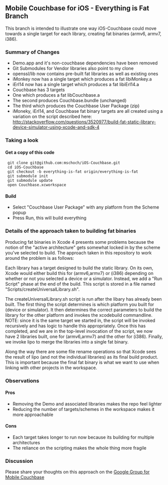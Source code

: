 ## Mobile Couchbase for iOS - Everything is Fat Branch

This branch is intended to illustrate one way iOS-Couchbase could move towards a single target for each library, creating fat binaries (armv6, armv7, i386).

### Summary of Changes

* Demo.app and it's non-couchbase dependencies have been removed
* Git Submodules for Vendor libraries also point to my clone
* openssl/lib now contains pre-built fat libraries as well as existing ones
* iMonkey now has a single target which produces a fat libiMonkey.a
* iErl14 now has a single target which produces a fat libiErl14.a
* Couchbase has 3 targets
 * One which produces a fat libCouchbase.a
 * The second produces Couchbase.bundle (unchanged)
 * The third which produces the Couchbase User Package (zip)
* iMoneky, iErl14, and Couchbase fat binary targets are all created using a variation on the script described here:  http://stackoverflow.com/questions/3520977/build-fat-static-library-device-simulator-using-xcode-and-sdk-4

### Taking a look

#### Get a copy of this code

     git clone git@github.com:mschoch/iOS-Couchbase.git
     cd iOS-Couchbase
     git checkout -b everything-is-fat origin/everything-is-fat
     git submodule init
     git submodule update
     open Couchbase.xcworkspace

#### Build

* Select "Couchbase User Package" with any platform from the Scheme popup
* Press Run, this will build everything

### Details of the approach taken to building fat binaries

Producing fat binaries in Xcode 4 presents some problems because the notion of the "active architecture" gets somewhat locked in by the scheme you've selected to build.  The approach taken in this repository to work around the problem is as follows:

Each library has a target designed to build the static library.  On its own, Xcode would either build this for (armv6,armv7) or (i386) depending on whether or not you selected a device or a simulator.  Instead, we add a "Run Script" phase at the end of the build.  This script is stored in a file named "Scripts/createUniversalLibrary.sh".

The createUniversalLibrary.sh script is run after the libary has already been built.  The first thing the script determines is which platform you built for (device or simulator).  It then determines the correct parameters to build the library for the other platform and invokes the xcodebuild commandline.  NOTE: since it is the same target we started in, the script will be invoked recursively and has logic to handle this appropriately.  Once this has completed, and we are in the top-level invocation of the script, we now have 2 libraries built, one for (armv6,armv7) and the other for (i386).  Finally, we invoke lipo to merge the libraries into a single fat binary.

Along the way there are some file rename operations so that Xcode sees the result of lipo (and not the individual libraries) as its final build product.  This is important because the final fat binary is what we want to use when linking with other projects in the workspace.
 
### Observations

#### Pros

* Removing the Demo and associated libraries makes the repo feel lighter
* Reducing the number of targets/schemes in the workspace makes it more approachable

#### Cons

* Each target takes longer to run now because its building for multiple architectures
* The reliance on the scripting makes the whole thing more fragile

### Discussion

Please share your thoughts on this approach on the <a href="https://groups.google.com/group/mobile-couchbase">Google Group for Mobile Couchbase</a>
